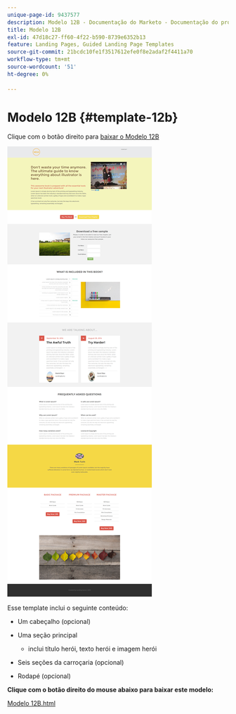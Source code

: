 ```yaml
---
unique-page-id: 9437577
description: Modelo 12B - Documentação do Marketo - Documentação do produto
title: Modelo 12B
exl-id: 47d18c27-ff60-4f22-b590-8739e6352b13
feature: Landing Pages, Guided Landing Page Templates
source-git-commit: 21bcdc10fe1f3517612efe0f8e2adaf2f4411a70
workflow-type: tm+mt
source-wordcount: '51'
ht-degree: 0%

---
```


# Modelo 12B {#template-12b}

Clique com o botão direito para [baixar o Modelo 12B](https://experienceleague.adobe.com/landing/marketo/lp-templates/template-12b.html?lang=pt-BR)

![](assets/image2015-8-4-14-3a32-3a21.png)

Esse template inclui o seguinte conteúdo:

* Um cabeçalho (opcional)
* Uma seção principal

   * inclui título herói, texto herói e imagem herói

* Seis seções da carroçaria (opcional)
* Rodapé (opcional)

**Clique com o botão direito do mouse abaixo para baixar este modelo:**

[Modelo 12B.html](https://experienceleague.adobe.com/landing/marketo/lp-templates/template-12b.html?lang=pt-BR)
